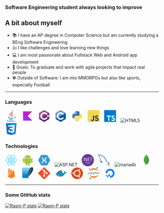 ### Software Engineering student always looking to improve ###

## A bit about myself ##
- 📚 I have an AP degree in Computer Science but am currently studying a BEng Software Engineering
- 👍 I like challenges and love learning new things
- 💻 I am most passionate about Fullstack Web and Android app development
- 🥅 Goals: To graduate and work with agile projects that impact real people
- ⚽ Outside of Software: I am into MMORPGs but also like sports, especially Football

<hr>

<!--
### Languages
![Java](https://img.shields.io/badge/Java-ED8B00?style=for-the-badge&logo=openjdk&logoColor=white)
![Kotlin](https://img.shields.io/badge/Kotlin-0095D5?&style=for-the-badge&logo=kotlin&logoColor=white)
![C#](https://img.shields.io/badge/C%23-239120?style=for-the-badge&logo=c-sharp&logoColor=white)
![C](https://img.shields.io/badge/C-00599C?style=for-the-badge&logo=c&logoColor=white)
![Python](https://img.shields.io/badge/Python-3776AB?style=for-the-badge&logo=python&logoColor=white)

![JavaScript](https://img.shields.io/badge/JavaScript-F7DF1E?style=for-the-badge&logo=javascript&logoColor=black)
![TypeScript](https://img.shields.io/badge/TypeScript-007ACC?style=for-the-badge&logo=typescript&logoColor=white)
![CSS3](https://img.shields.io/badge/CSS3-1572B6?style=for-the-badge&logo=css3&logoColor=white)
![HTML](https://img.shields.io/badge/HTML5-E34F26?style=for-the-badge&logo=html5&logoColor=white)

### Technologies
![GIT](https://img.shields.io/badge/GIT-E44C30?style=for-the-badge&logo=git&logoColor=white)
![GitHub](https://img.shields.io/badge/GitHub-100000?style=for-the-badge&logo=github&logoColor=white)
![GithubActions](https://img.shields.io/badge/Github%20Actions-282a2e?style=for-the-badge&logo=githubactions&logoColor=367cfe)
![Travis](https://img.shields.io/badge/travis_CI-3EAAAF?style=for-the-badge&logo=travisci&logoColor=white)

![Digital_Ocean](https://img.shields.io/badge/Digital_Ocean-0080FF?style=for-the-badge&logo=DigitalOcean&logoColor=white)
![VirtualBox](https://img.shields.io/badge/VirtualBox-21416b?style=for-the-badge&logo=VirtualBox&logoColor=white)
![Ubuntu](https://img.shields.io/badge/Ubuntu-E95420?style=for-the-badge&logo=ubuntu&logoColor=white)

![Android](https://img.shields.io/badge/Android-3DDC84?style=for-the-badge&logo=android&logoColor=white)
![SQLite](https://img.shields.io/badge/SQLite-07405E?style=for-the-badge&logo=sqlite&logoColor=white)
![Firebase](https://img.shields.io/badge/firebase-ffca28?style=for-the-badge&logo=firebase&logoColor=black)

![Xamarin](https://img.shields.io/badge/Xamarin-3498DB?style=for-the-badge&logo=xamarin&logoColor=white)
![.NET](https://img.shields.io/badge/.NET-512BD4?style=for-the-badge&logo=dotnet&logoColor=white)
![MongoDB](https://img.shields.io/badge/MongoDB-4EA94B?style=for-the-badge&logo=mongodb&logoColor=white)
![Keras](https://img.shields.io/badge/Keras-FF0000?style=for-the-badge&logo=keras&logoColor=white)

![React](https://img.shields.io/badge/React-20232A?style=for-the-badge&logo=react&logoColor=61DAFB)
![Vite](https://img.shields.io/badge/Vite-B73BFE?style=for-the-badge&logo=vite&logoColor=FFD62E)
![Netlify](https://img.shields.io/badge/Netlify-00C7B7?style=for-the-badge&logo=netlify&logoColor=white)

![Docker](https://img.shields.io/badge/Docker-2CA5E0?style=for-the-badge&logo=docker&logoColor=white)
![MySQL](https://img.shields.io/badge/MySQL-005C84?style=for-the-badge&logo=mysql&logoColor=white)
![MariaDB](https://img.shields.io/badge/MariaDB-003545?style=for-the-badge&logo=mariadb&logoColor=white)

![Postman](https://img.shields.io/badge/Postman-FF6C37?style=for-the-badge&logo=Postman&logoColor=white)
![Swagger](https://img.shields.io/badge/Swagger-85EA2D?style=for-the-badge&logo=Swagger&logoColor=white)
![JWT](https://img.shields.io/badge/json%20web%20tokens-323330?style=for-the-badge&logo=json-web-tokens&logoColor=pink)
-->

### Languages
<div align="left">
  <img alt="Java" width="40px" src="https://github.com/devicons/devicon/blob/v2.15.1/icons/java/java-original.svg" style="padding-right:10px;"/>
  <img alt="Kotlin" width="40px" src="https://github.com/devicons/devicon/blob/v2.15.1/icons/kotlin/kotlin-original.svg" style="padding-right:10px;"/>
  <img alt="C#" width="40px" src="https://github.com/devicons/devicon/blob/v2.15.1/icons/csharp/csharp-original.svg" style="padding-right:10px;"/>
  <img alt="C" width="40px" src="https://github.com/devicons/devicon/blob/v2.15.1/icons/c/c-original.svg" style="padding-right:10px;"/>
  <img alt="Python" width="40px" src="https://github.com/devicons/devicon/blob/v2.15.1/icons/python/python-original.svg" style="padding-right:10px;"/>
  <img alt="JS" width="40px" src="https://github.com/devicons/devicon/blob/v2.15.1/icons/javascript/javascript-original.svg" style="padding-right:10px;"/>
  <img alt="TS" width="40px" src="https://github.com/devicons/devicon/blob/v2.15.1/icons/typescript/typescript-original.svg" style="padding-right:10px;"/>
  <img alt="HTML5" width="40px" src="https://cdn.jsdelivr.net/gh/devicons/devicon/icons/html5/html5-original.svg" style="padding-right:10px;"/>
  <img alt="CSS" width="40px" src="https://github.com/devicons/devicon/blob/v2.15.1/icons/css3/css3-original.svg" style="padding-right:10px;"/>
</div>

### Technologies
<div align="left">
  <img alt="React" width="40px" src="https://github.com/devicons/devicon/blob/v2.15.1/icons/react/react-original.svg" style="padding-right:10px;"/>
  <img alt="Android" width="40px" src="https://github.com/devicons/devicon/blob/v2.15.1/icons/android/android-original.svg" style="padding-right:10px;"/>
  <img alt="Xamarin" width="40px" src="https://github.com/devicons/devicon/blob/v2.15.1/icons/xamarin/xamarin-original.svg" style="padding-right:10px;"/>
  <img alt="ASP.NET" width="40px" src="https://github.com/Rubix982/ASP.NET-ReactJS-Template/blob/main/public/img/1.png" style="padding-right:10px;"/>
  <img alt=".NET Core" width="40px" src="https://github.com/devicons/devicon/blob/v2.15.1/icons/dotnetcore/dotnetcore-original.svg" style="padding-right:10px;"/>
  <img alt="MySQL" width="40px" src="https://github.com/devicons/devicon/blob/v2.15.1/icons/mysql/mysql-original.svg" style="padding-right:10px;"/>
  <img alt="mariadb" width="40px" src="https://github.com/bwks/vendor-icons-svg/blob/master/mariadb-seal.svg" style="padding-right:10px;"/>
  <img alt="MongoDB" width="40px" src="https://github.com/devicons/devicon/blob/v2.15.1/icons/mongodb/mongodb-original.svg" style="padding-right:10px;"/>
  <img alt="Firebase" width="40px" src="https://github.com/devicons/devicon/blob/v2.15.1/icons/firebase/firebase-plain.svg" style="padding-right:10px;"/>
  <img alt="SQLite" width="40px" src="https://github.com/devicons/devicon/blob/v2.15.1/icons/sqlite/sqlite-original.svg" style="padding-right:10px;"/>
  <img alt="Git" width="40px" src="https://github.com/devicons/devicon/blob/v2.15.1/icons/git/git-original.svg" style="padding-right:10px;"/>
 <!-- <img alt="Travis" width="40px" src="https://github.com/devicons/devicon/blob/v2.15.1/icons/travis/travis-plain.svg" style="padding-right:10px;"/>-->
  <img alt="Docker" width="40px" src="https://github.com/devicons/devicon/blob/v2.15.1/icons/docker/docker-original.svg" style="padding-right:10px;"/>
  <img alt="Ubuntu" width="40px" src="https://github.com/devicons/devicon/blob/v2.15.1/icons/ubuntu/ubuntu-plain.svg" style="padding-right:10px;"/>
  <img alt="Jupyter" width="40px" src="https://github.com/devicons/devicon/blob/v2.15.1/icons/jupyter/jupyter-original-wordmark.svg" style="padding-right:10px;"/>
  <!--<img alt="keras" width="40px" src="https://github.com/valohai/ml-logos/blob/master/keras.svg" style="padding-right:10px;"/>-->
  <!--<img alt="Postman" width="40px" src="https://github.com/flathub/com.getpostman.Postman/blob/master/logo-mark.svg" style="padding-right:10px;"/>-->
  <img alt="Digital Ocean" width="40px" src="https://github.com/devicons/devicon/blob/v2.15.1/icons/digitalocean/digitalocean-original.svg" style="padding-right:10px;"/>
  <!--<img alt="Github Actions" width="40px" src="https://github.com/devicons/devicon/blob/v2.15.1/icons/github/github-original.svg" style="padding-right:10px;"/>-->
</div>

<hr>

### Some GitHub stats
<div align="left">
  <a href="https://github.com/anuraghazra/github-readme-stats" target="_blank"><img src="https://github-readme-stats.vercel.app/api?username=Rasm-P&show_icons=true&include_all_commits=true&count_private=true&theme=darcula&layout=compact" alt="Rasm-P stats" width="480px"></a>
  <a href="https://github.com/anuraghazra/github-readme-stats" target="_blank"><img src="https://github-readme-streak-stats.herokuapp.com?user=Rasm-P&theme=darcula" alt="Rasm-P stats" width="480px"></a>
  <!--<a href="https://github.com/anuraghazra/github-readme-stats" target="_blank"><img src="https://github-readme-stats.vercel.app/api/top-langs/?username=Rasm-P&exclude_repo=Python,SP5-handin-folder,Security&layout=compact&theme=darcula&langs_count=6" alt="Rasm-P stats"></a>-->
</div>
